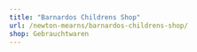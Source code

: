 ```yaml
---
title: "Barnardos Childrens Shop"
url: /newton-mearns/barnardos-childrens-shop/
shop: Gebrauchtwaren
---
```

